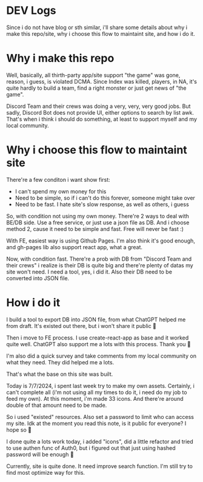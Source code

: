 # DEV Logs
Since i do not have blog or sth similar, i'll share some details about why i make this repo/site, why i choose this flow to maintaint site, and how i do it.
# Why i make this repo
Well, basically, all thirth-party app/site support "the game" was gone, reason, i guess, is violated DCMA. Since Index was killed, players, in NA, it's quite hardly to build a team, find a right monster or just get news of "the game". 

Discord Team and their crews was doing a very, very, very good jobs. But sadly, Discord Bot does not provide UI, either options to search by list awk. 
That's when i think i should do something, at least to support myself and my local community. 
# Why i choose this flow to maintaint site
There're a few conditon i want show first:

* I can't spend my own money for this
* Need to be simple, so if i can't do this forever, someone might take over
* Need to be fast. I hate site's slow response, as well as others, i guess

So, with condition not using my own money. There're 2 ways to deal with BE/DB side. Use a free service, or just use a json file as DB. And i choose method 2, cause it need to be simple and fast. Free will never be fast :)

With FE, easiest way is using Github Pages. I'm also think it's good enough, and gh-pages lib also support react app, what a great.

Now, with condition fast. There're a prob with DB from "Discord Team and their crews" i realize is their DB is quite big and there're plenty of datas my site won't need. I need a tool, yes, i did it. Also their DB need to be converted into JSON file. 

# How i do it
I build a tool to export DB into JSON file, from what ChatGPT helped me from draft. It's existed out there, but i won't share it public 🤣

Then i move to FE process. I use create-react-app as base and it worked quite well. ChatGPT also support me a lots with this process. Thank you 🤣

I'm also did a quick survey and take comments from my local community on what they need. They did helped me a lots. 

That's what the base on this site was built. 

Today is 7/7/2024, i spent last week try to make my own assets. Certainly, i can't complete all (i'm not using all my times to do it, i need do my job to feed my own). At this moment, i'm made 33 icons. And there're around double of that amount need to be made. 

So i used "existed" resources. Also set a password to limit who can access my site. Idk at the moment you read this note, is it public for everyone? I hope so 🤣

I done quite a lots work today, i added "icons", did a little refactor and tried to use authen func of Auth0, but i figured out that just using hashed password will be enough 🤣

Currently, site is quite done. It need improve search function. I'm still try to find most optimize way for this. 